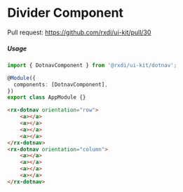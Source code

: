 
# Divider Component

Pull request: https://github.com/rxdi/ui-kit/pull/30


##### Usage

```typescript
import { DotnavComponent } from '@rxdi/ui-kit/dotnav';

@Module({
  components: [DotnavComponent],
})
export class AppModule {}
```


```html
<rx-dotnav orientation="row">
    <a></a>
    <a></a>
    <a></a>
    <a></a>
</rx-dotnav>
<rx-dotnav orientation="column">
    <a></a>
    <a></a>
    <a></a>
    <a></a>
</rx-dotnav>
```

